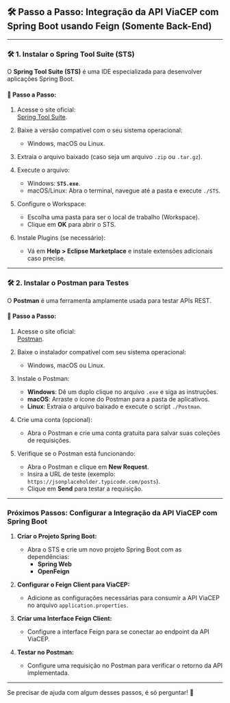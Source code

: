 ## 🛠️ Passo a Passo: Integração da API ViaCEP com Spring Boot usando Feign (Somente Back-End)

---

### 🛠️ 1. Instalar o Spring Tool Suite (STS)

O **Spring Tool Suite (STS)** é uma IDE especializada para desenvolver aplicações Spring Boot.

#### 🔹 Passo a Passo:
1. Acesse o site oficial:  
   [Spring Tool Suite](https://spring.io/tools).
   
2. Baixe a versão compatível com o seu sistema operacional:
   - Windows, macOS ou Linux.

3. Extraia o arquivo baixado (caso seja um arquivo `.zip` ou `.tar.gz`).

4. Execute o arquivo:  
   - Windows: **`STS.exe`**.  
   - macOS/Linux: Abra o terminal, navegue até a pasta e execute `./STS`.

5. Configure o Workspace:  
   - Escolha uma pasta para ser o local de trabalho (Workspace).  
   - Clique em **OK** para abrir o STS.

6. Instale Plugins (se necessário):  
   - Vá em **Help > Eclipse Marketplace** e instale extensões adicionais caso precise.

---

### 🛠️ 2. Instalar o Postman para Testes

O **Postman** é uma ferramenta amplamente usada para testar APIs REST.

#### 🔹 Passo a Passo:
1. Acesse o site oficial:  
   [Postman](https://www.postman.com/).

2. Baixe o instalador compatível com seu sistema operacional:
   - Windows, macOS ou Linux.

3. Instale o Postman:
   - **Windows**: Dê um duplo clique no arquivo `.exe` e siga as instruções.  
   - **macOS**: Arraste o ícone do Postman para a pasta de aplicativos.  
   - **Linux**: Extraia o arquivo baixado e execute o script `./Postman`.

4. Crie uma conta (opcional):  
   - Abra o Postman e crie uma conta gratuita para salvar suas coleções de requisições.

5. Verifique se o Postman está funcionando:
   - Abra o Postman e clique em **New Request**.  
   - Insira a URL de teste (exemplo: `https://jsonplaceholder.typicode.com/posts`).  
   - Clique em **Send** para testar a requisição.

---

### Próximos Passos: Configurar a Integração da API ViaCEP com Spring Boot

1. **Criar o Projeto Spring Boot:**
   - Abra o STS e crie um novo projeto Spring Boot com as dependências:  
     - **Spring Web**  
     - **OpenFeign**  

2. **Configurar o Feign Client para ViaCEP:**
   - Adicione as configurações necessárias para consumir a API ViaCEP no arquivo `application.properties`.  

3. **Criar uma Interface Feign Client:**
   - Configure a interface Feign para se conectar ao endpoint da API ViaCEP.

4. **Testar no Postman:**
   - Configure uma requisição no Postman para verificar o retorno da API implementada.

--- 

Se precisar de ajuda com algum desses passos, é só perguntar! 🚀
